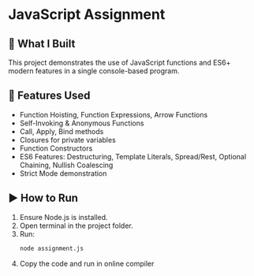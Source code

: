 # JavaScript Assignment

## 📖 What I Built
This project demonstrates the use of JavaScript functions and ES6+ modern features in a single console-based program.

## 🚀 Features Used
- Function Hoisting, Function Expressions, Arrow Functions  
- Self-Invoking & Anonymous Functions  
- Call, Apply, Bind methods  
- Closures for private variables  
- Function Constructors  
- ES6 Features: Destructuring, Template Literals, Spread/Rest, Optional Chaining, Nullish Coalescing  
- Strict Mode demonstration  

## ▶️ How to Run
1. Ensure Node.js is installed.
2. Open terminal in the project folder.
3. Run:  
   ```bash
   node assignment.js
4. Copy the code and run in online compiler